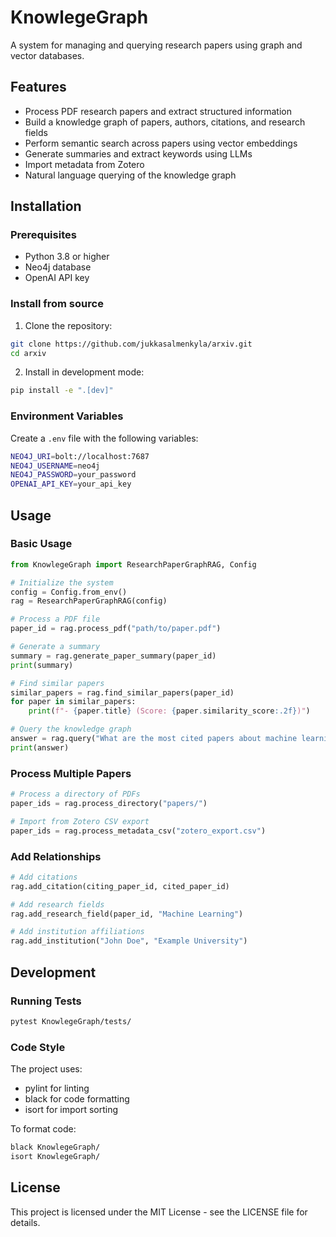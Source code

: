 # KnowlegeGraph

A system for managing and querying research papers using graph and vector databases.

## Features

- Process PDF research papers and extract structured information
- Build a knowledge graph of papers, authors, citations, and research fields
- Perform semantic search across papers using vector embeddings
- Generate summaries and extract keywords using LLMs
- Import metadata from Zotero
- Natural language querying of the knowledge graph

## Installation

### Prerequisites

- Python 3.8 or higher
- Neo4j database
- OpenAI API key

### Install from source

1. Clone the repository:
```bash
git clone https://github.com/jukkasalmenkyla/arxiv.git
cd arxiv
```

2. Install in development mode:
```bash
pip install -e ".[dev]"
```

### Environment Variables

Create a `.env` file with the following variables:
```bash
NEO4J_URI=bolt://localhost:7687
NEO4J_USERNAME=neo4j
NEO4J_PASSWORD=your_password
OPENAI_API_KEY=your_api_key
```

## Usage

### Basic Usage

```python
from KnowlegeGraph import ResearchPaperGraphRAG, Config

# Initialize the system
config = Config.from_env()
rag = ResearchPaperGraphRAG(config)

# Process a PDF file
paper_id = rag.process_pdf("path/to/paper.pdf")

# Generate a summary
summary = rag.generate_paper_summary(paper_id)
print(summary)

# Find similar papers
similar_papers = rag.find_similar_papers(paper_id)
for paper in similar_papers:
    print(f"- {paper.title} (Score: {paper.similarity_score:.2f})")

# Query the knowledge graph
answer = rag.query("What are the most cited papers about machine learning?")
print(answer)
```

### Process Multiple Papers

```python
# Process a directory of PDFs
paper_ids = rag.process_directory("papers/")

# Import from Zotero CSV export
paper_ids = rag.process_metadata_csv("zotero_export.csv")
```

### Add Relationships

```python
# Add citations
rag.add_citation(citing_paper_id, cited_paper_id)

# Add research fields
rag.add_research_field(paper_id, "Machine Learning")

# Add institution affiliations
rag.add_institution("John Doe", "Example University")
```

## Development

### Running Tests

```bash
pytest KnowlegeGraph/tests/
```

### Code Style

The project uses:
- pylint for linting
- black for code formatting
- isort for import sorting

To format code:
```bash
black KnowlegeGraph/
isort KnowlegeGraph/
```

## License

This project is licensed under the MIT License - see the LICENSE file for details.

